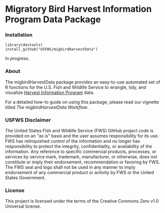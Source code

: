 # Migratory Bird Harvest Information Program Data Package

### Installation

```
library(devtools)
install_github("USFWS/migbirdHarvestData")
```
In progress.

### About

The migbirdHarvestData package provides an easy-to-use automated set of R functions for the U.S. Fish and Wildlife Service to wrangle, tidy, and visualize [Harvest Information Program](https://www.fws.gov/harvestsurvey) data.

For a detailed how-to guide on using this package, please read our vignette titled <i>The migbirdHarvestData Workflow</i>.

### USFWS Disclaimer

The United States Fish and Wildlife Service (FWS) GitHub project code is provided on an
"as is" basis and the user assumes responsibility for its use. FWS has relinquished control
of the information and no longer has responsibility to protect the integrity, confidentiality, or
availability of the information. Any reference to specific commercial products, processes,
or services by service mark, trademark, manufacturer, or otherwise, does not constitute or
imply their endorsement, recommendation or favoring by FWS. The FWS seal and logo
shall not be used in any manner to imply endorsement of any commercial product or
activity by FWS or the United States Government.

### License

This project is licensed under the terms of the Creative Commons Zero v1.0 Universal license.
